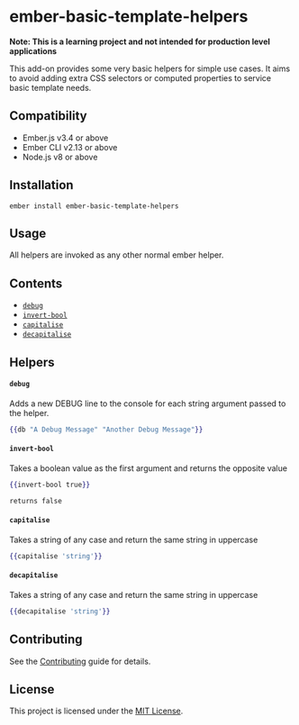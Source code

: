 ember-basic-template-helpers
==============================================================================
**Note: This is a learning project and not intended for production level applications**

This add-on provides some very basic helpers for simple use cases. It aims to avoid adding extra CSS selectors or computed properties to service basic template needs.


Compatibility
------------------------------------------------------------------------------

* Ember.js v3.4 or above
* Ember CLI v2.13 or above
* Node.js v8 or above


Installation
------------------------------------------------------------------------------

```
ember install ember-basic-template-helpers
```


Usage
------------------------------------------------------------------------------
All helpers are invoked as any other normal ember helper.

Contents
------------------------------------------------------------------------------
+ [`debug`](#debug)
+ [`invert-bool`](#invert-bool)
+ [`capitalise`](#capitalise)
+ [`decapitalise`](#decapitalise)


Helpers
------------------------------------------------------------------------------
#### `debug`
Adds a new DEBUG line to the console for each string argument passed to the helper.

```hbs
{{db "A Debug Message" "Another Debug Message"}}
```

#### `invert-bool`
Takes a boolean value as the first argument and returns the opposite value

```hbs
{{invert-bool true}}

returns false
```

#### `capitalise`
Takes a string of any case and return the same string in uppercase

```hbs
{{capitalise 'string'}}
```

#### `decapitalise`
Takes a string of any case and return the same string in uppercase

```hbs
{{decapitalise 'string'}}
```



Contributing
------------------------------------------------------------------------------

See the [Contributing](CONTRIBUTING.md) guide for details.


License
------------------------------------------------------------------------------

This project is licensed under the [MIT License](LICENSE.md).
